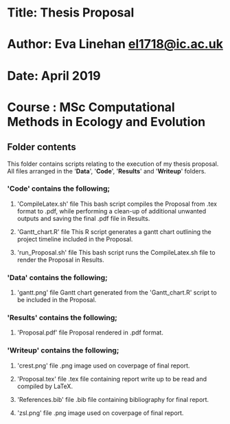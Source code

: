 # Title: Thesis Proposal
# Author: Eva Linehan el1718@ic.ac.uk
# Date: April 2019
# Course : MSc Computational Methods in Ecology and Evolution



## Folder contents
This folder contains scripts relating to the execution of my thesis proposal. All files arranged in the '**Data**', '**Code**', '**Results**' and '**Writeup**' folders.


### '**Code**' contains the following; 

1. 'CompileLatex.sh' file
This bash script compiles the Proposal from .tex format to .pdf, while performing a clean-up of additional unwanted outputs and saving the final .pdf file in Results.

2. 'Gantt_chart.R' file
This R script generates a gantt chart outlining the project timeline included in the Proposal. 

3. 'run_Proposal.sh' file
This bash script runs the CompileLatex.sh file to render the Proposal in Results.

### '**Data**' contains the following;

1. 'gantt.png' file
Gantt chart generated from the 'Gantt_chart.R' script to be included in the Proposal.


### 'Results' contains the following;

1. 'Proposal.pdf' file
Proposal rendered in .pdf format.

### '**Writeup**' contains the following;

1. 'crest.png' file
.png image used on coverpage of final report.

2. 'Proposal.tex' file
.tex file containing report write up to be read and compiled by LaTeX.

3. 'References.bib' file
.bib file containing bibliography for final report.

4. 'zsl.png' file
.png image used on coverpage of final report.
